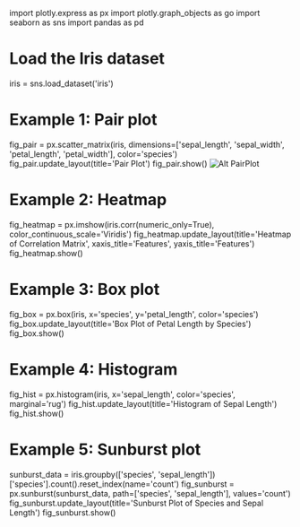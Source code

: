 import plotly.express as px
import plotly.graph_objects as go
import seaborn as sns
import pandas as pd

# Load the Iris dataset
iris = sns.load_dataset('iris')

# Example 1: Pair plot
fig_pair = px.scatter_matrix(iris, dimensions=['sepal_length', 'sepal_width', 'petal_length', 'petal_width'], color='species')
fig_pair.update_layout(title='Pair Plot')
fig_pair.show()
![Alt PairPlot]()
# Example 2: Heatmap
fig_heatmap = px.imshow(iris.corr(numeric_only=True), color_continuous_scale='Viridis')
fig_heatmap.update_layout(title='Heatmap of Correlation Matrix', xaxis_title='Features', yaxis_title='Features')
fig_heatmap.show()

# Example 3: Box plot
fig_box = px.box(iris, x='species', y='petal_length', color='species')
fig_box.update_layout(title='Box Plot of Petal Length by Species')
fig_box.show()

# Example 4: Histogram
fig_hist = px.histogram(iris, x='sepal_length', color='species', marginal='rug')
fig_hist.update_layout(title='Histogram of Sepal Length')
fig_hist.show()

# Example 5: Sunburst plot
sunburst_data = iris.groupby(['species', 'sepal_length'])['species'].count().reset_index(name='count')
fig_sunburst = px.sunburst(sunburst_data, path=['species', 'sepal_length'], values='count')
fig_sunburst.update_layout(title='Sunburst Plot of Species and Sepal Length')
fig_sunburst.show()

